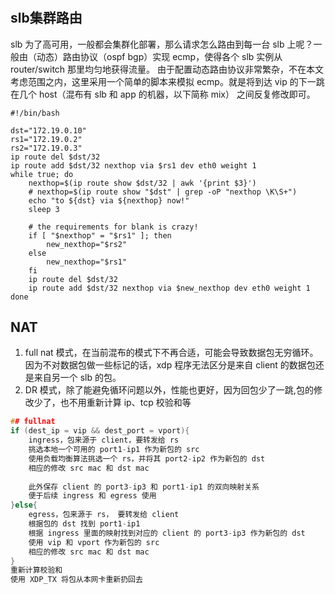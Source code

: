 # 

## slb集群路由

slb 为了高可用，一般都会集群化部署，那么请求怎么路由到每一台 slb 上呢？一般由（动态）路由协议（ospf bgp）实现 ecmp，使得各个 slb 实例从 router/switch 那里均匀地获得流量。 由于配置动态路由协议非常繁杂，不在本文考虑范围之内，这里采用一个简单的脚本来模拟 ecmp。就是将到达 vip 的下一跳在几个 host（混布有 slb 和 app 的机器，以下简称 mix） 之间反复修改即可。

```shell
#!/bin/bash

dst="172.19.0.10"
rs1="172.19.0.2"
rs2="172.19.0.3"
ip route del $dst/32
ip route add $dst/32 nexthop via $rs1 dev eth0 weight 1
while true; do
    nexthop=$(ip route show $dst/32 | awk '{print $3}')
    # nexthop=$(ip route show "$dst" | grep -oP "nexthop \K\S+")
    echo "to ${dst} via ${nexthop} now!"
    sleep 3
    
    # the requirements for blank is crazy!
    if [ "$nexthop" = "$rs1" ]; then
        new_nexthop="$rs2"
    else
        new_nexthop="$rs1"
    fi
    ip route del $dst/32
    ip route add $dst/32 nexthop via $new_nexthop dev eth0 weight 1
done
```

## NAT

1. full nat 模式，在当前混布的模式下不再合适，可能会导致数据包无穷循环。因为不对数据包做一些标记的话，xdp 程序无法区分是来自 client 的数据包还是来自另一个 slb 的包。
2.  DR 模式，除了能避免循环问题以外，性能也更好，因为回包少了一跳,包的修改少了，也不用重新计算 ip、tcp 校验和等

```c
## fullnat
if (dest_ip = vip && dest_port = vport){
	ingress，包来源于 client，要转发给 rs	
	挑选本地一个可用的 port1-ip1 作为新包的 src
	使用负载均衡算法挑选一个 rs，并将其 port2-ip2 作为新包的 dst
	相应的修改 src mac 和 dst mac
	
	此外保存 client 的 port3-ip3 和 port1-ip1 的双向映射关系
	便于后续 ingress 和 egress 使用
}else{
	egress，包来源于 rs， 要转发给 client
	根据包的 dst 找到 port1-ip1
	根据 ingress 里面的映射找到对应的 client 的 port3-ip3 作为新包的 dst
	使用 vip 和 vport 作为新包的 src
	相应的修改 src mac 和 dst mac 
}
重新计算校验和
使用 XDP_TX 将包从本网卡重新扔回去
```